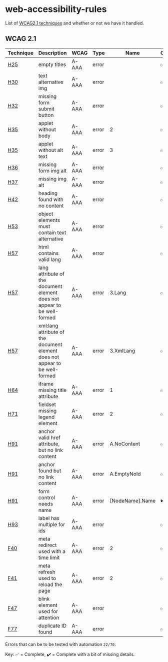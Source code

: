 # web-accessibility-rules

List of [WCAG2.1 techniques](https://www.w3.org/TR/WCAG21/) and whether or not we have it handled.

## WCAG 2.1

| Technique                                          | Description                                                                   | WCAG  | Type  | Name            | Complete |
| -------------------------------------------------- | ----------------------------------------------------------------------------- | ----- | ----- | --------------- | -------- |
| [H25](https://www.w3.org/TR/WCAG20-TECHS/H25.html) | empty titles                                                                  | A-AAA | error |                 | ✅       |
| [H30](https://www.w3.org/TR/WCAG20-TECHS/H30.html) | text alternative img                                                          | A-AAA | error |                 | ✅       |
| [H32](https://www.w3.org/TR/WCAG20-TECHS/H32.html) | missing form submit button                                                    | A-AAA | error |                 | ✅       |
| [H35](https://www.w3.org/TR/WCAG20-TECHS/H35.html) | applet without body                                                           | A-AAA | error | 2               | ✅       |
| [H35](https://www.w3.org/TR/WCAG20-TECHS/H35.html) | applet without alt text                                                       | A-AAA | error | 3               | ✅       |
| [H36](https://www.w3.org/TR/WCAG20-TECHS/H36.html) | missing form img alt                                                          | A-AAA | error |                 | ✅       |
| [H37](https://www.w3.org/TR/WCAG20-TECHS/H37.html) | missing img alt                                                               | A-AAA | error |                 | ✅       |
| [H42](https://www.w3.org/TR/WCAG20-TECHS/H42.html) | heading found with no content                                                 | A-AAA | error |                 | ✅       |
| [H53](https://www.w3.org/TR/WCAG20-TECHS/H53.html) | object elements must contain text alternative                                 | A-AAA | error |                 | ✅       |
| [H57](https://www.w3.org/TR/WCAG20-TECHS/H57.html) | html contains valid lang                                                      | A-AAA | error |                 | ✅       |
| [H57](https://www.w3.org/TR/WCAG20-TECHS/H57.html) | lang attribute of the document element does not appear to be well-formed      | A-AAA | error | 3.Lang          | ✅       |
| [H57](https://www.w3.org/TR/WCAG20-TECHS/H57.html) | xml:lang attribute of the document element does not appear to be well-formed  | A-AAA | error | 3.XmlLang       | ✅       |
| [H64](https://www.w3.org/TR/WCAG20-TECHS/H64.html) | iframe missing title attribute                                                | A-AAA | error | 1               | ✅       |
| [H71](https://www.w3.org/TR/WCAG20-TECHS/H71.html) | fieldset missing legend element                                               | A-AAA | error | 2               | ✅       |
| [H91](https://www.w3.org/TR/WCAG20-TECHS/H91.html) | anchor valid href attribute, but no link content                              | A-AAA | error | A.NoContent     | ✅       |
| [H91](https://www.w3.org/TR/WCAG20-TECHS/H91.html) | anchor found but no link content                                              | A-AAA | error | A.EmptyNoId     | ✅       |
| [H91](https://www.w3.org/TR/WCAG20-TECHS/H91.html) | form control needs name                                                       | A-AAA | error | [NodeName].Name | ✔️        |
| [H93](https://www.w3.org/TR/WCAG20-TECHS/H93.html) | label has multiple for ids                                                    | A-AAA | error |                 | ✅        |
| [F40](https://www.w3.org/TR/WCAG20-TECHS/F40.html) | meta redirect used with a time limit                                          | A-AAA | error | 2               | ✅       |
| [F41](https://www.w3.org/TR/WCAG20-TECHS/F41.html) | meta refresh used to reload the page                                          | A-AAA | error | 2               | ✅       |
| [F47](https://www.w3.org/TR/WCAG20-TECHS/F47.html) | blink element used for attention                                              | A-AAA | error |                 | ✅       |
| [F77](https://www.w3.org/TR/WCAG20-TECHS/F77.html) | duplicate ID found                                                            | A-AAA | error |                 | ✅       |

Errors that can be to be tested with automation `22/70`.

Key: ✅ = Complete, ✔️ = Complete with a bit of missing details.
